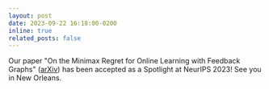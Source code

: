 ```yaml
---
layout: post
date: 2023-09-22 16:18:00-0200
inline: true
related_posts: false
---
```


Our paper "On the Minimax Regret for Online Learning with Feedback Graphs" ([arXiv](https://arxiv.org/abs/2305.15383)) has been accepted as a Spotlight at NeurIPS 2023! See you in New Orleans.